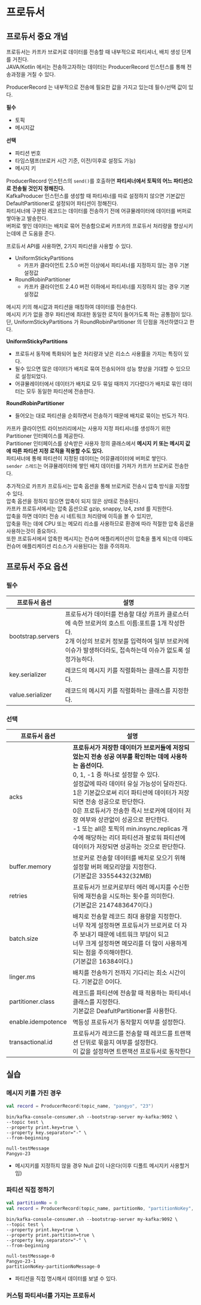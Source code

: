 # 프로듀서 
## 프로듀서 중요 개넘   

프로듀서는 카프카 브로커로 데이터를 전송할 때 내부적으로 파티셔너, 배치 생성 단계를 거친다.         
JAVA/Kotlin 에서는 전송하고자하는 데이터는 ProducerRecord 인스턴스를 통해 전송과정을 거칠 수 있다.  

ProducerRecord 는 내부적으로 전송에 필요한 값을 가지고 있는데 필수/선택 값이 있다.   

**필수** 
* 토픽
* 메시지값
   
**선택**
* 파티션 번호
* 타임스탬프(브로커 시간 기준, 이전/이후로 설정도 가능)  
* 메시지 키
    
ProducerRecord 인스턴스의 `send()`를 호출하면 **파티셔너에서 토픽의 어느 파티션으로 전송될 것인지 정해진다.**           
KafkaProducer 인스턴스를 생성할 때 파티셔너를 따로 설정하지 않으면 기본값인 DefaultPartitioner로 설정되어 파티션이 정해진다.     
파티셔너에 구분된 레코드는 데이터를 전송하기 전에 어큐뮬레이터에 데이터를 버퍼로 쌓아놓고 발송한다.       
버퍼로 쌓인 데이터는 배치로 묶어 전송함으로써 카프카의 프로듀서 처리량을 향상시키는데에 큰 도움을 준다.    

프로듀서 API를 사용하면, 2가지 파티션을 사용할 수 있다.  

* UniformStickyPartitions 
    * 카프카 클라이언트 2.5.0 버전 이상에서 파티셔너를 지정하지 않는 경우 기본 설정값
* RoundRobinPartitioner  
    * 카프카 클라이언트 2.4.0 버전 이하에서 파티셔너를 지정하지 않는 경우 기본 설정값  
 
메시지 키의 해시값과 파티션을 매칭하여 데이터를 전송한다.    
메시지 키가 없을 경우 파티션에 최대한 동일한 로직이 들어가도록 하는 공통점이 있다.     
단, UniformStickyPartitions 가 RoundRobinPartitioner 의 단점을 개선하였다고 한다.    
  
**UniformStickyPartitions**     
* 프로듀서 동작에 특화되어 높은 처리량과 낮은 리소스 사용률을 가지는 특징이 있다.      
* 될수 있으면 많은 데이터가 배치로 묶여 전송되어야 성능 향상을 기대할 수 있으므로 설정되었다.       
* 어큐뮬레이터에서 데이터가 배치로 모두 묶일 때까지 기다렸다가 배치로 묶인 데이터는 모두 동일한 파티션에 전송한다.   
 
**RoundRobinPartitioner**     
* 들어오는 대로 파티션을 순회하면서 전송하기 때문에 배치로 묶이는 빈도가 적다.    
  
카프카 클라이언트 라이브러리에서는 사용자 지정 파티셔너를 생성하기 위한 Partitioner 인터페이스를 제공한다.             
Partitioner 인터페이스를 상속받은 사용자 정의 클래스에서 **메시지 키 또는 메시지 값에 따른 파티션 지정 로직을 적용할 수도 있다.**            
파티셔너에 통해 파티션이 지정된 데이터는 어뮤큘레이터에 버퍼로 쌓인다.      
`sender 스레드`는 어큐뮬레이터에 쌓인 배치 데이터를 가져가 카프카 브로커로 전송한다.   
 
추가적으로 카프카 프로듀서는 압축 옵션을 통해 브로커로 전송시 압축 방식을 지정할 수 있다.    
압축 옵션을 정하지 않으면 압축이 되지 않은 상태로 전송된다.     
카프카 프로듀서에서는 압축 옵션으로 gzip, snappy, lz4, zstd 를 지원한다.       
압축을 하면 데이터 전송 시 네트워크 처리량에 이득을 볼 수 있지만,        
압축을 하는 데에 CPU 또는 메모리 리소를 사용하므로 환경에 따라 적절한 압축 옵션을 사용하는것이 중요하다.      
또한 프로듀서에서 압축한 메시지는 컨슈머 애플리케이션이 압축을 풀게 되는데 이때도 컨슈머 애플리케이션 리소스가 사용된다는 점을 주의하자.   

## 프로듀서 주요 옵션 
### 필수 
|프로듀서 옵션|설명|
|----------|---|
|bootstrap.servers|프로듀서가 데이터를 전송할 대상 카프카 클로스터에 속한 브로커의 호스트 이름:포트를 1개 작성한다.<br>2개 이상의 브로커 정보를 입력하여 일부 브로커에 이슈가 발생하더라도, 접속하는데 이슈가 없도록 설정가능하다.|
|key.serializer|레코드의 메시지 키를 직렬화하는 클래스를 지정한다.|
|value.serializer|레코드의 메시지 키를 직렬화하는 클래스를 지정한다.|

### 선택 
|프로듀서 옵션|설명|
|----------|---|
|acks|**프로듀서가 저장한 데이터가 브로커들에 저장되었는지 전송 성공 여부를 확인하는 데에 사용하는 옵션이다.**<br>0, 1, -1 중 하나로 설정할 수 있다.<br>설정값에 따라 데이터 유실 가능성이 달라진다.<br>1은 기본값으로써 리더 파티션에 데이터가 저장되면 전송 성공으로 판단한다.<br>0은 프로듀서가 전송한 즉시 브로커에 데이터 저장 여부와 상관없이 성공으로 판단한다.<br>-1 또는 all은 토픽의 min.insync.replicas 개수에 해당하는 리더 파티션과 팔로워 파티션에<br>데이터가 저장되면 성공하는 것으로 판단한다.|
|buffer.memory|브로커로 전송할 데이터를 배치로 모으기 위해 설정할 버퍼 메모리양을 지정한다.<br>(기본값은 33554432(32MB)|  
|retries|프로듀서가 브로커로부터 에러 메시지를 수신한 뒤에 재전송을 시도하는 횟수를 의미한다.<br>(기본값은 2147483647이다.)|         
|batch.size|배치로 전송할 레코드 최대 용량을 지정한다.<br>너무 작게 설정하면 프로듀서가 브로커로 더 자주 보내기 때문에 네트워크 부담이 되고<br>너무 크게 설정하면 메모리를 더 많이 사용하게 되는 점을 주의해야한다.<br>(기본값은 16384이다.)|      
|linger.ms|배치를 전송하기 전까지 기다리는 최소 시간이다. 기본값은 0이다.|       
|partitioner.class|레코드를 파티션에 전송할 때 적용하는 파티셔너 클래스를 지정한다.<br>기본값은 DeafultPartitioner를 사용한다.|    
|enable.idempotence|멱등성 프로듀서가 동작할지 여부를 설정한다.|
|transactional.id|프로듀서가 레코드를 전송할 때 레코드를 트랜잭션 단위로 묶을지 여부를 설정한다.<br>이 값을 설정하면 트랜잭션 프로듀서로 동작한다|

## 실습 
### 메시지 키를 가진 경우

```kt
val record = ProducerRecord(topic_name, "pangyo", "23")
```
```console
bin/kafka-console-consumer.sh --bootstrap-server my-kafka:9092 \
--topic test \
--property print.key=true \
--property key.separator="-" \
--from-beginning

null-testMessage
Pangyo-23  
```  
* 메시지키를 지정하지 않을 경우 Null 값이 나온다(이후 디폴트 메시지키 사용할거임)  

### 파티션 직접 정하기 
```kt
val partitionNo = 0
val record = ProducerRecord(topic_name, partitionNo, "partitionNoKey", "partitionNoMessage")
```
```console
bin/kafka-console-consumer.sh --bootstrap-server my-kafka:9092 \
--topic test \
--property print.key=true \
--property print.partition=true \
--property key.separator="-" \
--from-beginning 

null-testMessage-0
Pangyo-23-1
partitionNoKey-partitionNoMessage-0
```
* 파티션을 직접 명시해서 데이터를 보낼 수 있다.      
 
### 커스텀 파티셔너를 가지는 프로듀서 

### 



